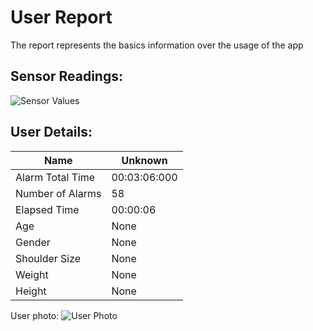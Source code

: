 # User Report
The report represents the basics information over the usage of the app
## Sensor Readings:
![Sensor Values](C:\Users\Alta_\PycharmProjects\PostureResearchProject\gui/data/img/graphs/graph_20240809131057_-1.png)
## User Details:
| Name | Unknown   |
| --- | --- |
| Alarm Total Time | 00:03:06:000 |
| Number of Alarms | 58 |
| Elapsed Time | 00:00:06 |
| Age | None |
| Gender | None |
| Shoulder Size | None |
| Weight | None |
| Height | None |
User photo:
![User Photo](C:\Users\Alta_\PycharmProjects\PostureResearchProject\gui/data/img/user_photo.jpeg)
